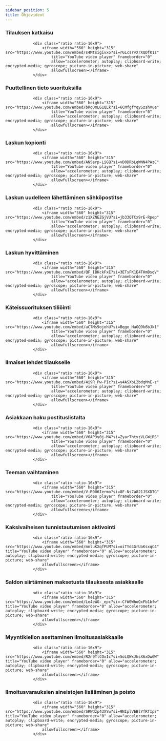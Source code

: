 ```yaml
---
sidebar_position: 5
title: Ohjevideot
---
```

### Tilauksen katkaisu

                <div class="ratio ratio-16x9">
                    <iframe width="560" height="315" src="https://www.youtube.com/embed/s4Mtsigivxo?si=rGLcsrvXrXQDfK1z"
                        title="YouTube video player" frameborder="0"
                        allow="accelerometer; autoplay; clipboard-write; encrypted-media; gyroscope; picture-in-picture; web-share"
                        allowfullscreen></iframe>
                </div>

### Puuttellinen tieto suorituksilla

                <div class="ratio ratio-16x9">
                    <iframe width="560" height="315" src="https://www.youtube.com/embed/bRqOmLG1QLk?si=6CMfgfYqySzshVue"
                        title="YouTube video player" frameborder="0"
                        allow="accelerometer; autoplay; clipboard-write; encrypted-media; gyroscope; picture-in-picture; web-share"
                        allowfullscreen></iframe>
                </div>

### Laskun kopionti  

                <div class="ratio ratio-16x9">
                    <iframe width="560" height="315" src="https://www.youtube.com/embed/ANSerp-LiGQ?si=vD0DRbLqWNN4PAzC"
                        title="YouTube video player" frameborder="0"
                        allow="accelerometer; autoplay; clipboard-write; encrypted-media; gyroscope; picture-in-picture; web-share"
                        allowfullscreen></iframe>
                </div>

### Laskun uudelleen lähettäminen sähköpostitse

                <div class="ratio ratio-16x9">
                    <iframe width="560" height="315" src="https://www.youtube.com/embed/z1XZNEZGjVU?si=jb33QTCx9rE-Rpep"
                        title="YouTube video player" frameborder="0"
                        allow="accelerometer; autoplay; clipboard-write; encrypted-media; gyroscope; picture-in-picture; web-share"
                        allowfullscreen></iframe>
                </div>

### Laskun hyvittäminen

                <div class="ratio ratio-16x9">
                    <iframe width="560" height="315" src="https://www.youtube.com/embed/QF_IBKckFxE?si=3ETsFK1E4THmBsqV"
                        title="YouTube video player" frameborder="0"
                        allow="accelerometer; autoplay; clipboard-write; encrypted-media; gyroscope; picture-in-picture; web-share"
                        allowfullscreen></iframe>
                </div>

### Käteissuorituksen tiliöinti

                <div class="ratio ratio-16x9">
                    <iframe width="560" height="315" src="https://www.youtube.com/embed/aC7Ms9ojohU?si=Bqgo_HaGQ9k6bJk1"
                        title="YouTube video player" frameborder="0"
                        allow="accelerometer; autoplay; clipboard-write; encrypted-media; gyroscope; picture-in-picture; web-share"
                        allowfullscreen></iframe>
                </div>

### Ilmaiset lehdet tilaukselle

                <div class="ratio ratio-16x9">
                    <iframe width="560" height="315" src="https://www.youtube.com/embed/4i9R_Pw-PIc?si=y4ASXbL2bdqMnE-z"
                        title="YouTube video player" frameborder="0"
                        allow="accelerometer; autoplay; clipboard-write; encrypted-media; gyroscope; picture-in-picture; web-share"
                        allowfullscreen></iframe>
                </div>

### Asiakkaan haku postituslistalta

                <div class="ratio ratio-16x9">
                    <iframe width="560" height="315" src="https://www.youtube.com/embed/V6AP3y0j-M4?si=ZyarThtvzVLGWiRS"
                        title="YouTube video player" frameborder="0"
                        allow="accelerometer; autoplay; clipboard-write; encrypted-media; gyroscope; picture-in-picture; web-share"
                        allowfullscreen></iframe>
                </div>

### Teeman vaihtaminen

                <div class="ratio ratio-16x9">
                    <iframe width="560" height="315" src="https://www.youtube.com/embed/V-R006Iermo?si=8F-Ns7a821JSXDTG"
                        title="YouTube video player" frameborder="0"
                        allow="accelerometer; autoplay; clipboard-write; encrypted-media; gyroscope; picture-in-picture; web-share"
                        allowfullscreen></iframe>
                </div>

### Kaksivaiheisen tunnistautumisen aktivointi

                <div class="ratio ratio-16x9">
                    <iframe width="560" height="315" src="https://www.youtube.com/embed/mnluKXqfPUM?si=oiTYd4GrUaKsxqC4" title="YouTube video player" frameborder="0" allow="accelerometer; autoplay; clipboard-write; encrypted-media; gyroscope; picture-in-picture; web-share"
                    allowfullscreen></iframe>
                </div> 

### Saldon siirtäminen maksetusta tilauksesta asiakkaalle

                <div class="ratio ratio-16x9">
                    <iframe width="560" height="315" src="https://www.youtube.com/embed/Le4eWG-_epc?si=-CfW0WhoQxFb1bfw" title="YouTube video player" frameborder="0" allow="accelerometer; autoplay; clipboard-write; encrypted-media; gyroscope; picture-in-picture; web-share"
                    allowfullscreen></iframe>
                </div>

### Myyntikiellon asettaminen ilmoitusasiakkaalle

                <div class="ratio ratio-16x9">
                    <iframe width="560" height="315" src="https://www.youtube.com/embed/R2n9TlCOxIc?si=5oLQWxJksX6xDwGW" title="YouTube video player" frameborder="0" allow="accelerometer; autoplay; clipboard-write; encrypted-media; gyroscope; picture-in-picture; web-share"
                    allowfullscreen></iframe>
                </div>

### Ilmoitusvarauksien aineistojen lisääminen ja poisto

                <div class="ratio ratio-16x9">
                    <iframe width="560" height="315" src="https://www.youtube.com/embed/SRWdzp43XYw?si=9NIplVEBlYfRTIp7" title="YouTube video player" frameborder="0" allow="accelerometer; autoplay; clipboard-write; encrypted-media; gyroscope; picture-in-picture; web-share"
                    allowfullscreen></iframe>
                </div>